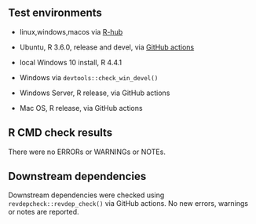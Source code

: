 ## Test environments
* linux,windows,macos via
  [R-hub](https://github.com/ms609/Ternary/actions/workflows/rhub.yaml)

* Ubuntu, R 3.6.0, release and devel, via 
  [GitHub actions](https://github.com/ms609/Ternary/actions)

* local Windows 10 install, R 4.4.1
* Windows via `devtools::check_win_devel()`
* Windows Server, R release, via GitHub actions

* Mac OS, R release, via GitHub actions


## R CMD check results
There were no ERRORs or WARNINGs or NOTEs.

## Downstream dependencies

Downstream dependencies were checked using `revdepcheck::revdep_check()` via
GitHub actions.  No new errors, warnings or notes are reported.
